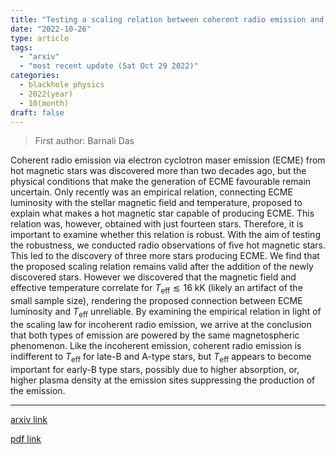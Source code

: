 ```yaml
---
title: "Testing a scaling relation between coherent radio emission and physical parameters of hot magnetic stars"
date: "2022-10-26"
type: article
tags:
  - "arxiv"
  - "most recent update (Sat Oct 29 2022)"
categories:
  - blackhole physics
  - 2022(year)
  - 10(month)
draft: false
---
```


> First author: Barnali Das

 Coherent radio emission via electron cyclotron maser emission (ECME) from hot
magnetic stars was discovered more than two decades ago, but the physical
conditions that make the generation of ECME favourable remain uncertain. Only
recently was an empirical relation, connecting ECME luminosity with the stellar
magnetic field and temperature, proposed to explain what makes a hot magnetic
star capable of producing ECME. This relation was, however, obtained with just
fourteen stars. Therefore, it is important to examine whether this relation is
robust. With the aim of testing the robustness, we conducted radio observations
of five hot magnetic stars. This led to the discovery of three more stars
producing ECME. We find that the proposed scaling relation remains valid after
the addition of the newly discovered stars. However we discovered that the
magnetic field and effective temperature correlate for $T_\mathrm{eff}\lesssim
16$ kK (likely an artifact of the small sample size), rendering the proposed
connection between ECME luminosity and $T_\mathrm{eff}$ unreliable. By
examining the empirical relation in light of the scaling law for incoherent
radio emission, we arrive at the conclusion that both types of emission are
powered by the same magnetospheric phenomenon. Like the incoherent emission,
coherent radio emission is indifferent to $T_\mathrm{eff}$ for late-B and
A-type stars, but $T_\mathrm{eff}$ appears to become important for early-B type
stars, possibly due to higher absorption, or, higher plasma density at the
emission sites suppressing the production of the emission.

---
[arxiv link](http://arxiv.org/abs/2210.14746v1)

[pdf link](http://arxiv.org/pdf/2210.14746v1)